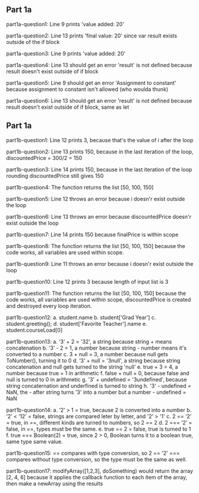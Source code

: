  ## Part 1a
part1a-question1:
  Line 9 prints 'value added: 20'
  
part1a-question2:
  Line 13 prints 'final value: 20' since var result exists outside of the if block
  
part1a-question3:
  Line 9 prints 'value added: 20'  
  
part1a-question4:
  Line 13 should get an error 'result' is not defined because result doesn't exist outside of if block
  
part1a-question5:
  Line 9 should get an error 'Assignment to constant' because assignment to constant isn't allowed (who woulda thunk) 
  
part1a-question6:
  Line 13 should get an error 'result' is not defined because result doesn't exist outside of if block, same as let
 
 
 ## Part 1a
 
part1b-question1:
  Line 12 prints 3, because that's the value of i after the loop
  
part1b-question2:
  Line 13 prints 150, because in the last iteration of the loop, discountedPrice = 300/2 = 150
  
part1b-question3:
  Line 14 prints 150, because in the last iteration of the loop rounding discountedPrice still gives 150
  
part1b-question4:
  The function returns the list [50, 100, 150]

part1b-question5:
  Line 12 throws an error because i doesn'r exist outside the loop

part1b-question6:
  Line 13 throws an error because discountedPrice doesn'r exist outside the loop
  
part1b-question7:
  Line 14 prints 150 because finalPrice is within scope
  
part1b-question8:
  The function returns the list [50, 100, 150] because the code works, all variables are used within scope.
  
part1b-question9:
  Line 11 throws an error because i doesn'r exist outside the loop
  
part1b-question10:
  Line 12 prints 3 because length of input list is 3

part1b-question11:
  The function returns the list [50, 100, 150] because the code works, all variables are used within scope, 
  discountedPrice is created and destroyed every loop iteration.
  
part1b-question12:
  a. student.name
  b. student['Grad Year']
  c. student.greeting();
  d. student['Favorite Teacher'].name
  e. student.courseLoad[0]
  
part1b-question13:
  a. ‘3’ + 2 = '32', a string because string + means concatenation
  b. ‘3’ - 2 = 1, a number because string - number means it's converted to a number
  c. 3 + null = 3, a number because null gets ToNumber(), turning it to 0 
  d. ‘3’ + null = '3null', a string because string concatenation and null gets turned to the string 'null'
  e. true + 3 = 4, a number because true = 1 in arithmetic
  f. false + null = 0, because false and null is turned to 0 in arithmetic
  g. '3' + undefined = '3undefined', because string concaternation and underfined is turned to string
  h. '3' - undefined = NaN, the - after string turns '3' into a number but a number - undefined = NaN

part1b-question14:
  a. ‘2’ > 1 = true, because 2 is converted into a number
  b. ‘2’ < ‘12’ = false, strings are compared leter by letter, and '2' > '1' 
  c. 2 == ‘2’ = true, in ==, different kinds are turned to numbers, so 2 == 2
  d. 2 === ‘2’ = false, in ==, types must be the same. 
  e. true == 2 = false, true is turned to 1
  f. true === Boolean(2) = true, since 2 > 0, Boolean turns it to a boolean true, same type same value. 
  
part1b-question15:
  == compares with type conversion, so 2 == '2'
  === compares without type conversion, so the type must be the same as well.

part1b-question17:
 modifyArray([1,2,3], doSomething) would return the array [2, 4, 6] because it applies the callback function to each item of the array,
   then make a newArray using the results
  
 
